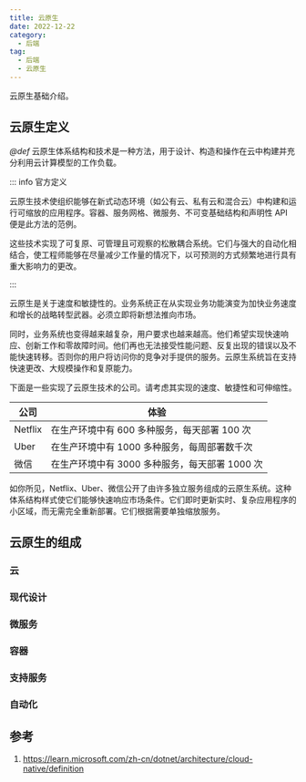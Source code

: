 ```yaml
---
title: 云原生
date: 2022-12-22
category:
  - 后端
tag:
  - 后端
  - 云原生
---
```


云原生基础介绍。

<!-- more -->

## 云原生定义

*@def* 云原生体系结构和技术是一种方法，用于设计、构造和操作在云中构建并充分利用云计算模型的工作负载。

::: info 官方定义

云原生技术使组织能够在新式动态环境（如公有云、私有云和混合云）中构建和运行可缩放的应用程序。容器、服务网格、微服务、不可变基础结构和声明性 API 便是此方法的范例。

这些技术实现了可复原、可管理且可观察的松散耦合系统。它们与强大的自动化相结合，使工程师能够在尽量减少工作量的情况下，以可预测的方式频繁地进行具有重大影响力的更改。

:::

云原生是关于速度和敏捷性的。业务系统正在从实现业务功能演变为加快业务速度和增长的战略转型武器。必须立即将新想法推向市场。

同时，业务系统也变得越来越复杂，用户要求也越来越高。他们希望实现快速响应、创新工作和零故障时间。他们再也无法接受性能问题、反复出现的错误以及不能快速转移。否则你的用户将访问你的竞争对手提供的服务。云原生系统旨在支持快速更改、大规模操作和复原能力。

下面是一些实现了云原生技术的公司。请考虑其实现的速度、敏捷性和可伸缩性。

| 公司    | 体验                                           |
| ------- | ---------------------------------------------- |
| Netflix | 在生产环境中有 600 多种服务，每天部署 100 次   |
| Uber    | 在生产环境中有 1000 多种服务，每周部署数千次   |
| 微信    | 在生产环境中有 3000 多种服务，每天部署 1000 次 |

如你所见，Netflix、Uber、微信公开了由许多独立服务组成的云原生系统。这种体系结构样式使它们能够快速响应市场条件。它们即时更新实时、复杂应用程序的小区域，而无需完全重新部署。它们根据需要单独缩放服务。

## 云原生的组成

### 云

### 现代设计

### 微服务

### 容器

### 支持服务

### 自动化

## 参考

1. <https://learn.microsoft.com/zh-cn/dotnet/architecture/cloud-native/definition>
